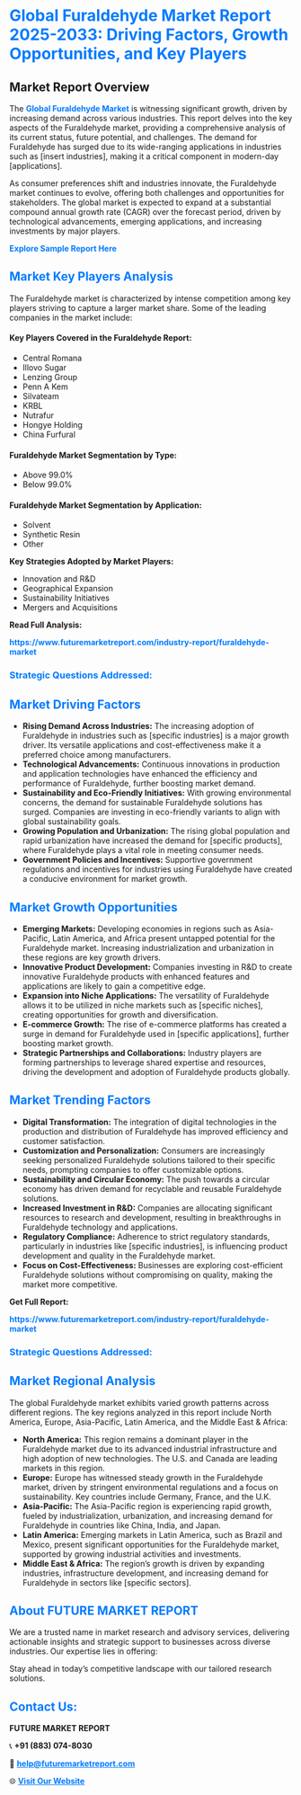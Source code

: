 <h1 style="color: #007BFF;">Global Furaldehyde Market Report 2025-2033: Driving Factors, Growth Opportunities, and Key Players</h1>

<section id="overview">
<h2>Market Report Overview</h2>
<p>The <a href="https://www.futuremarketreport.com/industry-report/furaldehyde-market" style="color: #007BFF; text-decoration: none;"><strong>Global Furaldehyde Market</strong></a> is witnessing significant growth, driven by increasing demand across various industries. This report delves into the key aspects of the Furaldehyde market, providing a comprehensive analysis of its current status, future potential, and challenges. The demand for Furaldehyde has surged due to its wide-ranging applications in industries such as [insert industries], making it a critical component in modern-day [applications].</p>
<p>As consumer preferences shift and industries innovate, the Furaldehyde market continues to evolve, offering both challenges and opportunities for stakeholders. The global market is expected to expand at a substantial compound annual growth rate (CAGR) over the forecast period, driven by technological advancements, emerging applications, and increasing investments by major players.</p>
</section>

<section id="overview">
<p><a href="https://www.futuremarketreport.com/request-sample/reportId=46834" style="color: #007BFF; text-decoration: none;"><strong>Explore Sample Report Here</strong></a></p>
</section>

<section id="key-players">
<h2 style="color: #007BFF;">Market Key Players Analysis</h2>
<p>The Furaldehyde market is characterized by intense competition among key players striving to capture a larger market share. Some of the leading companies in the market include:</p>
<h4>Key Players Covered in the Furaldehyde Report:</h4>
<ul><li>Central Romana</li><li>Illovo Sugar</li><li>Lenzing Group</li><li>Penn A Kem</li><li>Silvateam</li><li>KRBL</li><li>Nutrafur</li><li>Hongye Holding</li><li>China Furfural</li></ul>
<h4>Furaldehyde Market Segmentation by Type:</h4>
<ul><li>Above 99.0%</li><li>Below 99.0%</li></ul>

<h4>Furaldehyde Market Segmentation by Application:</h4>
<ul><li>Solvent</li><li>Synthetic Resin</li><li>Other</li></ul>
<p><strong>Key Strategies Adopted by Market Players:</strong></p>
<ul>
<li>Innovation and R&D</li>
<li>Geographical Expansion</li>
<li>Sustainability Initiatives</li>
<li>Mergers and Acquisitions</li>
</ul>
</section>

<section>
<p><strong>Read Full Analysis: </strong></p><a href="https://www.futuremarketreport.com/industry-report/furaldehyde-market" style="color: #007BFF; text-decoration: none;"><strong>https://www.futuremarketreport.com/industry-report/furaldehyde-market</strong></a>
<h3 style="color: #007BFF;">Strategic Questions Addressed:</h3>
</section>

<section id="driving-factors">
<h2 style="color: #007BFF;">Market Driving Factors</h2>
<ul>
<li><strong>Rising Demand Across Industries:</strong> The increasing adoption of Furaldehyde in industries such as [specific industries] is a major growth driver. Its versatile applications and cost-effectiveness make it a preferred choice among manufacturers.</li>
<li><strong>Technological Advancements:</strong> Continuous innovations in production and application technologies have enhanced the efficiency and performance of Furaldehyde, further boosting market demand.</li>
<li><strong>Sustainability and Eco-Friendly Initiatives:</strong> With growing environmental concerns, the demand for sustainable Furaldehyde solutions has surged. Companies are investing in eco-friendly variants to align with global sustainability goals.</li>
<li><strong>Growing Population and Urbanization:</strong> The rising global population and rapid urbanization have increased the demand for [specific products], where Furaldehyde plays a vital role in meeting consumer needs.</li>
<li><strong>Government Policies and Incentives:</strong> Supportive government regulations and incentives for industries using Furaldehyde have created a conducive environment for market growth.</li>
</ul>
</section>

<section id="growth-opportunities">
<h2 style="color: #007BFF;">Market Growth Opportunities</h2>
<ul>
<li><strong>Emerging Markets:</strong> Developing economies in regions such as Asia-Pacific, Latin America, and Africa present untapped potential for the Furaldehyde market. Increasing industrialization and urbanization in these regions are key growth drivers.</li>
<li><strong>Innovative Product Development:</strong> Companies investing in R&D to create innovative Furaldehyde products with enhanced features and applications are likely to gain a competitive edge.</li>
<li><strong>Expansion into Niche Applications:</strong> The versatility of Furaldehyde allows it to be utilized in niche markets such as [specific niches], creating opportunities for growth and diversification.</li>
<li><strong>E-commerce Growth:</strong> The rise of e-commerce platforms has created a surge in demand for Furaldehyde used in [specific applications], further boosting market growth.</li>
<li><strong>Strategic Partnerships and Collaborations:</strong> Industry players are forming partnerships to leverage shared expertise and resources, driving the development and adoption of Furaldehyde products globally.</li>
</ul>
</section>

<section id="trending-factors">
<h2 style="color: #007BFF;">Market Trending Factors</h2>
<ul>
<li><strong>Digital Transformation:</strong> The integration of digital technologies in the production and distribution of Furaldehyde has improved efficiency and customer satisfaction.</li>
<li><strong>Customization and Personalization:</strong> Consumers are increasingly seeking personalized Furaldehyde solutions tailored to their specific needs, prompting companies to offer customizable options.</li>
<li><strong>Sustainability and Circular Economy:</strong> The push towards a circular economy has driven demand for recyclable and reusable Furaldehyde solutions.</li>
<li><strong>Increased Investment in R&D:</strong> Companies are allocating significant resources to research and development, resulting in breakthroughs in Furaldehyde technology and applications.</li>
<li><strong>Regulatory Compliance:</strong> Adherence to strict regulatory standards, particularly in industries like [specific industries], is influencing product development and quality in the Furaldehyde market.</li>
<li><strong>Focus on Cost-Effectiveness:</strong> Businesses are exploring cost-efficient Furaldehyde solutions without compromising on quality, making the market more competitive.</li>
</ul>
</section>

<section>
<p><strong>Get Full Report: </strong></p><a href="https://www.futuremarketreport.com/industry-report/furaldehyde-market" style="color: #007BFF; text-decoration: none;"><strong>https://www.futuremarketreport.com/industry-report/furaldehyde-market</strong></a>
<h3 style="color: #007BFF;">Strategic Questions Addressed:</h3>
</section>


<section id="regional-analysis">
<h2 style="color: #007BFF;">Market Regional Analysis</h2>
<p>The global Furaldehyde market exhibits varied growth patterns across different regions. The key regions analyzed in this report include North America, Europe, Asia-Pacific, Latin America, and the Middle East & Africa:</p>
<ul>
<li><strong>North America:</strong> This region remains a dominant player in the Furaldehyde market due to its advanced industrial infrastructure and high adoption of new technologies. The U.S. and Canada are leading markets in this region.</li>
<li><strong>Europe:</strong> Europe has witnessed steady growth in the Furaldehyde market, driven by stringent environmental regulations and a focus on sustainability. Key countries include Germany, France, and the U.K.</li>
<li><strong>Asia-Pacific:</strong> The Asia-Pacific region is experiencing rapid growth, fueled by industrialization, urbanization, and increasing demand for Furaldehyde in countries like China, India, and Japan.</li>
<li><strong>Latin America:</strong> Emerging markets in Latin America, such as Brazil and Mexico, present significant opportunities for the Furaldehyde market, supported by growing industrial activities and investments.</li>
<li><strong>Middle East & Africa:</strong> The region’s growth is driven by expanding industries, infrastructure development, and increasing demand for Furaldehyde in sectors like [specific sectors].</li>
</ul>
</section>

<footer>
<h2 style="color: #007BFF;">About FUTURE MARKET REPORT</h2>
<p>We are a trusted name in market research and advisory services, delivering actionable insights and strategic support to businesses across diverse industries. Our expertise lies in offering:</p>

<p>Stay ahead in today’s competitive landscape with our tailored research solutions.</p>

<h2 style="color: #007BFF;">Contact Us:</h2>
<p><strong>FUTURE MARKET REPORT</strong></p>
<p>📞 <strong>+91 (883) 074-8030</strong></p>
<p>📧 <strong><a href="mailto:help@futuremarketreport.com" style="color: #007BFF;">help@futuremarketreport.com</a></strong></p>
<p>🌐 <strong><a href="https://www.futuremarketreport.com/" style="color: #007BFF;">Visit Our Website</a></strong></p>
</footer>